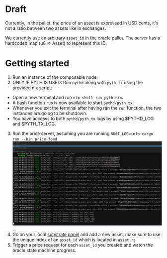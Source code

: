 # Draft

Currently, in the pallet, the price of an asset is expressed in USD cents, it's not a ratio between two assets like in exchanges.

We currently use an arbitrary `asset_id` in the oracle pallet.
The server has a hardcoded map (u8 => Asset) to represent this ID.

# Getting started

1. Run an instance of the composable node.
2. ONLY IF PYTH IS USED: Run `pythd` along with `pyth_tx` using the provided nix script:
  - Open a new terminal and run `nix-shell run_pyth.nix`.
  - A bash function `run` is now available to start `pythd/pyth_tx`.
  - Whenever you exit the terminal after having ran the `run` function, the two instances are going to be shutdown.
  - You have accesss to both `pythd/pyth_tx` logs by using $PYTHD_LOG and $PYTH_TX_LOG.
3. Run the price server, assuming you are running `RUST_LOG=info cargo run --bin price-feed` ![img not found](images/normal_run.png).
4. Go on your local [substrate panel](https://polkadot.js.org/apps) and add a new asset, make sure to use the unique index of an `asset_id` which is located in `asset.rs`
5. Trigger a price request for each `asset_id` you created and watch the oracle state machine progress.
